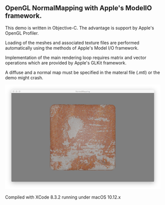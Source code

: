 ## OpenGL NormalMapping with Apple's ModelIO framework.

This demo is written in Objective-C. The advantage is support by Apple's OpenGL Profiler.

Loading of the meshes and associated texture files are performed automatically using the methods of Apple's Model I/O framework.

Implementation of the main rendering loop requires matrix and vector operations which are provided by Apple's GLKit framework. 

A diffuse and a normal map must be specified in the materal file (.mtl) or the demo might crash.

![](Documentation/Output.png)

Compiled with XCode 8.3.2 running under macOS 10.12.x
